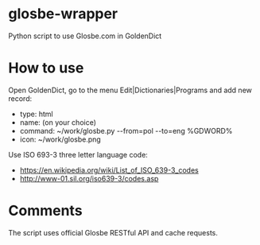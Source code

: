 # glosbe-wrapper
Python script to use Glosbe.com in GoldenDict


# How to use

Open GoldenDict, go to the menu Edit|Dictionaries|Programs and add new record:

* type: html
* name: (on your choice)
* command: ~/work/glosbe.py --from=pol --to=eng %GDWORD%
* icon: ~/work/glosbe.png

Use ISO 693-3 three letter language code:
* https://en.wikipedia.org/wiki/List_of_ISO_639-3_codes
* http://www-01.sil.org/iso639-3/codes.asp


# Comments

The script uses official Glosbe RESTful API and cache requests.

